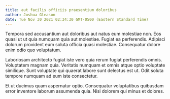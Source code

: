 ```yaml
---
title: aut facilis officiis praesentium doloribus
author: Joshua Gleason
date: Tue Nov 30 2021 02:34:30 GMT-0500 (Eastern Standard Time)
---
```

Tempora sed accusantium aut doloribus aut natus eum molestiae non. Eos quasi ut ut quia numquam quia aut molestiae. Fugiat ea perferendis. Adipisci dolorum provident eum soluta officia quasi molestiae. Consequatur dolore enim odio quo voluptatum.

 Laboriosam architecto fugiat iste vero quia rerum fugiat perferendis omnis. Voluptatem magnam quia. Veritatis numquam et omnis atque optio voluptate similique. Sunt voluptate qui quaerat labore sunt delectus est ut. Odit soluta tempore numquam ad eum iste consectetur.

 Et ut ducimus quam aspernatur optio. Consequatur voluptatibus quibusdam error inventore laborum assumenda quia. Nisi dolorem qui minus et dolores.